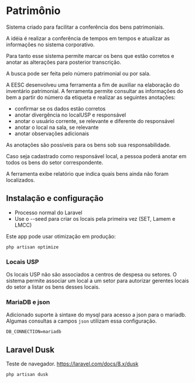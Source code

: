 # Patrimônio

Sistema criado para facilitar a conferência dos bens patrimoniais.

A idéia é realizar a conferência de tempos em tempos e atualizar as informações no sistema corporativo.

Para tanto esse sistema permite marcar os bens que estão corretos e anotar as alterações para posterior transcrição.

A busca pode ser feita pelo número patrimonial ou por sala.

A EESC desenvolveu uma ferramenta a fim de auxiliar na elaboração do inventário patrimonial. A ferramenta permite consultar as informações do bem a partir do número da etiqueta e realizar as seguintes anotações:

- confirmar se os dados estão corretos
- anotar divergência no localUSP e responsável
- anotar o usuário corrente, se relevante e diferente do responsável
- anotar o local na sala, se relevante
- anotar observações adicionais

As anotações são possíveis para os bens sob sua responsabilidade. 

Caso seja cadastrado como responsável local, a pessoa poderá anotar em todos os bens do setor correspondente.

A ferramenta exibe relatório que indica quais bens ainda não foram localizados.


## Instalação e configuração

* Processo normal do Laravel
* Use o --seed para criar os locais pela primeira vez (SET, Lamem e LMCC)

Este app pode usar otimização em produção:

    php artisan optimize

### Locais USP

Os locais USP não são associados a centros de despesa ou setores. O sistema permite associar um local a um setor para autorizar gerentes locais do setor a listar os bens desses locais.

### MariaDB e json

Adicionado suporte à sintaxe do mysql para acesso a json para o mariadb. Algumas consultas a campos `json` utilizam essa configuração. 

```
DB_CONNECTION=mariadb
```

## Laravel Dusk

Teste de navegador. https://laravel.com/docs/8.x/dusk

    php artisan dusk
